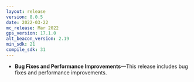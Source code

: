 ```yaml
---
layout: release
version: 8.0.5
date: 2022-03-22
mc_release: Mar 2022
gps_version: 17.1.0
alt_beacon_version: 2.19
min_sdk: 21
compile_sdk: 31
---
```

* **Bug Fixes and Performance Improvements**—This release includes bug fixes and performance improvements.